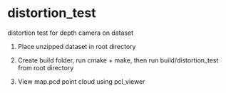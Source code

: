# distortion_test
distortion test for depth camera on dataset

1. Place unzipped dataset in root directory

2. Create build folder, run cmake + make, then run build/distortion_test from root directory

3. View map.pcd point cloud using pcl_viewer
